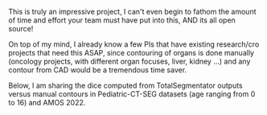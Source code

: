 This is truly an impressive project, I can't even begin to fathom the amount of time and effort your team must have put into this, AND its all open source!

On top of my mind, I already know a few PIs that have existing research/cro projects that need this ASAP, since contouring of organs is done manually (oncology projects, with different organ focuses, liver, kidney ...) and any contour from CAD would be a tremendous time saver.

Below, I am sharing the dice computed from TotalSegmentator outputs versus manual contours in Pediatric-CT-SEG datasets (age ranging from 0 to 16) and AMOS 2022.  